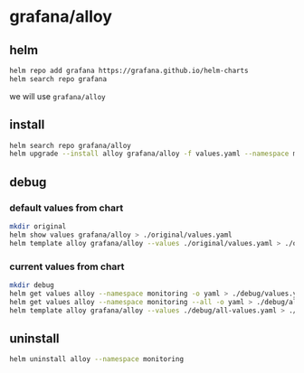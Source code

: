 # grafana/alloy
## helm
```bash
helm repo add grafana https://grafana.github.io/helm-charts
helm search repo grafana
```
we will use `grafana/alloy`

## install
```bash
helm search repo grafana/alloy
helm upgrade --install alloy grafana/alloy -f values.yaml --namespace monitoring --create-namespace
```

## debug

### default values from chart
```bash
mkdir original
helm show values grafana/alloy > ./original/values.yaml
helm template alloy grafana/alloy --values ./original/values.yaml > ./original/rendered.yaml
```

### current values from chart
```bash
mkdir debug
helm get values alloy --namespace monitoring -o yaml > ./debug/values.yaml
helm get values alloy --namespace monitoring --all -o yaml > ./debug/all-values.yaml
helm template alloy grafana/alloy --values ./debug/all-values.yaml > ./debug/rendered.yaml
```

## uninstall
```bash
helm uninstall alloy --namespace monitoring
```